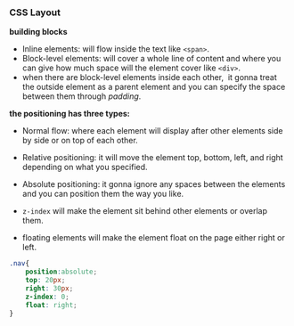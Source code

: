 
### CSS Layout

**building blocks**

- Inline elements: will flow inside the text like `<span>`.
- Block-level elements: will cover a whole line of content and where you can give how much space will the element cover like `<div>`.
- when there are block-level elements inside each other,  it gonna treat the outside element as a parent element and you can specify the space between them through *padding*.

**the positioning has three types:**

- Normal flow: where each element will display after other elements side by side or on top of each other.

- Relative positioning: it will move the element top, bottom, left, and right depending on what you specified.

- Absolute positioning: it gonna ignore any spaces between the elements and you can position them the way you like.

- `z-index` will make the element sit behind other elements or overlap them.

- floating elements will make the element float on the page either right or left.

```css
.nav{
    position:absolute;
    top: 20px;
    right: 30px;
    z-index: 0;
    float: right;
}
```